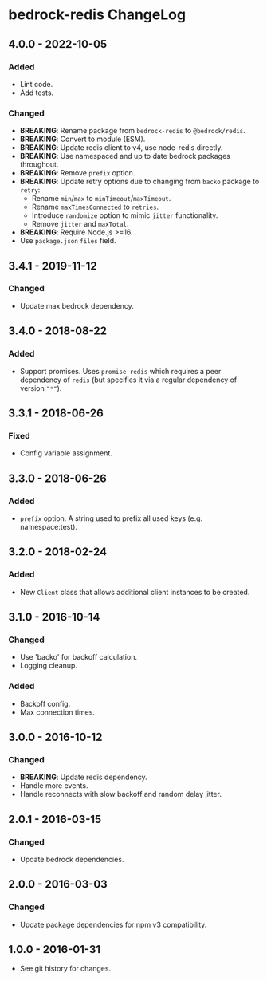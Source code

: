 # bedrock-redis ChangeLog

## 4.0.0 - 2022-10-05

### Added
- Lint code.
- Add tests.

### Changed
- **BREAKING**: Rename package from `bedrock-redis` to `@bedrock/redis`.
- **BREAKING**: Convert to module (ESM).
- **BREAKING**: Update redis client to v4, use node-redis directly.
- **BREAKING**: Use namespaced and up to date bedrock packages throughout.
- **BREAKING**: Remove `prefix` option.
- **BREAKING**: Update retry options due to changing from `backo` package to `retry`:
  - Rename `min`/`max` to `minTimeout`/`maxTimeout`.
  - Rename `maxTimesConnected` to `retries`.
  - Introduce `randomize` option to mimic `jitter` functionality.
  - Remove `jitter` and `maxTotal`.
- **BREAKING**: Require Node.js >=16.
- Use `package.json` `files` field.

## 3.4.1 - 2019-11-12

### Changed
- Update max bedrock dependency.

## 3.4.0 - 2018-08-22

### Added
- Support promises. Uses `promise-redis` which requires
  a peer dependency of `redis` (but specifies it via a
  regular dependency of version `"*"`).

## 3.3.1 - 2018-06-26

### Fixed
- Config variable assignment.

## 3.3.0 - 2018-06-26

### Added
- `prefix` option. A string used to prefix all used keys (e.g. namespace:test).

## 3.2.0 - 2018-02-24

### Added
- New `Client` class that allows additional client instances to be created.

## 3.1.0 - 2016-10-14

### Changed
- Use 'backo' for backoff calculation.
- Logging cleanup.

### Added
- Backoff config.
- Max connection times.

## 3.0.0 - 2016-10-12

### Changed
- **BREAKING**: Update redis dependency.
- Handle more events.
- Handle reconnects with slow backoff and random delay jitter.

## 2.0.1 - 2016-03-15

### Changed
- Update bedrock dependencies.

## 2.0.0 - 2016-03-03

### Changed
- Update package dependencies for npm v3 compatibility.

## 1.0.0 - 2016-01-31

- See git history for changes.
